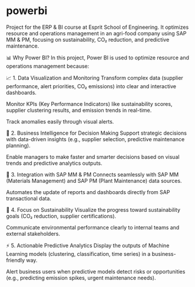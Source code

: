 # powerbi
Project for the ERP &amp; BI course at Esprit School of Engineering. It optimizes resource and operations management in an agri-food company using SAP MM &amp; PM, focusing on sustainability, CO₂ reduction, and predictive maintenance.

📊 Why Power BI?
In this project, Power BI is used to optimize resource and operations management because:

📈 1. Data Visualization and Monitoring
Transform complex data (supplier performance, alert priorities, CO₂ emissions) into clear and interactive dashboards.

Monitor KPIs (Key Performance Indicators) like sustainability scores, supplier clustering results, and emission trends in real-time.

Track anomalies easily through visual alerts.

🧠 2. Business Intelligence for Decision Making
Support strategic decisions with data-driven insights (e.g., supplier selection, predictive maintenance planning).

Enable managers to make faster and smarter decisions based on visual trends and predictive analytics outputs.

🔄 3. Integration with SAP MM & PM
Connects seamlessly with SAP MM (Materials Management) and SAP PM (Plant Maintenance) data sources.

Automates the update of reports and dashboards directly from SAP transactional data.

🌱 4. Focus on Sustainability
Visualize the progress toward sustainability goals (CO₂ reduction, supplier certifications).

Communicate environmental performance clearly to internal teams and external stakeholders.

⚡ 5. Actionable Predictive Analytics
Display the outputs of Machine Learning models (clustering, classification, time series) in a business-friendly way.

Alert business users when predictive models detect risks or opportunities (e.g., predicting emission spikes, urgent maintenance needs).
